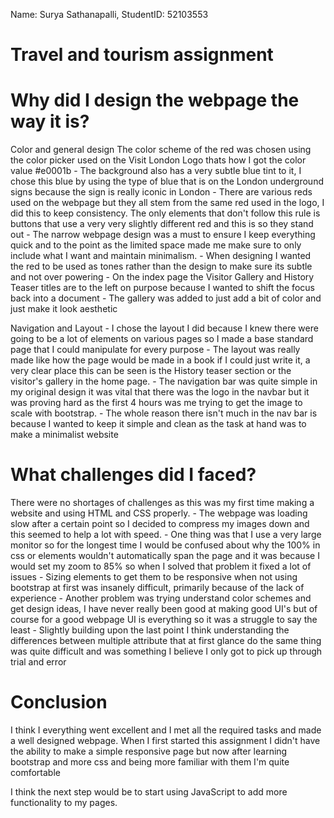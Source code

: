 Name: Surya Sathanapalli, StudentID: 52103553

# Travel and tourism assignment


# Why did I design the webpage the way it is?


Color and general design
    The color scheme of the red was chosen using the color picker used on the Visit London Logo thats how I got the color value #e0001b
    - The background also has a very subtle blue tint to it, I chose this blue by using the type of blue that is on the London underground signs because the sign is really iconic in London
    - There are various reds used on the webpage but they all stem from the same red used in the logo, I did this to keep consistency. The only elements that don't follow this rule is buttons that use a very very slightly different red and this is so they stand out
    - The narrow webpage design was a must to ensure I keep everything quick and to the point as the limited space made me make sure to only include what I want and maintain minimalism.
    - When designing I wanted the red to be used as tones rather than the design to make sure its subtle and not over powering
    - On the index page the Visitor Gallery and History Teaser titles are to the left on purpose because I wanted to shift the focus back into a document
    - The gallery was added to just add a bit of color and just make it look aesthetic


Navigation and Layout
    - I chose the layout I did because I knew there were going to be a lot of elements on various pages so I made a base standard page that I could manipulate for every purpose
    - The layout was really made like how the page would be made in a book if I could just write it, a very clear place this can be seen is the History teaser section or the visitor's gallery in the home page.
    - The navigation bar was quite simple in my original design it was vital that there was the logo in the navbar but it was proving hard as the first 4 hours was me trying to get the image to scale with bootstrap.
    - The whole reason there isn't much in the nav bar is because I wanted to keep it simple and clean as the task at hand was to make a minimalist website




# What challenges did I faced?

There were no shortages of challenges as this was my first time making a website and using HTML and CSS properly. 
    - The webpage was loading slow after a certain point so I decided to compress my images down and this seemed to help a lot with speed.
    - One thing was that I use a very large monitor so for the longest time I would be confused about why the 100% in css or elements wouldn't automatically span the page and it was because I would set my zoom to 85% so when I solved that problem it fixed a lot of issues
    - Sizing elements to get them to be responsive when not using bootstrap at first was insanely difficult, primarily because of the lack of experience
    - Another problem was trying understand color schemes and get design ideas, I have never really been good at making good UI's but of course for a good webpage UI is everything so it was a struggle to say the least
    - Slightly building upon the last point I think understanding the differences between multiple attribute that at first glance do the same thing was quite difficult and was something I believe I only got to pick up through trial and error


# Conclusion


I think I everything went excellent and I met all the required tasks and made a well designed webpage. When I first started this assignment I didn't have the ability to make a simple responsive page but now after learning bootstrap and more css and being more familiar with them I'm quite comfortable

I think the next step would be to start using JavaScript to add more functionality to my pages.
